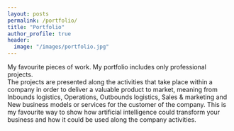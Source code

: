 ```yaml
---
layout: posts
permalink: /portfolio/
title: "Portfolio"
author_profile: true
header:
  image: "/images/portfolio.jpg"
---
```


My favourite pieces of work. My portfolio includes only professional projects.<br/>
The projects are presented along the activities that take place within a company in order to deliver a valuable product to market, meaning from Inbounds logistics, Operations, Outbounds logistics, Sales & marketing and New business models or services for the customer of the company. This is my favourite way to show how artificial intelligence could transform your business and how it could be used along the company activities.
